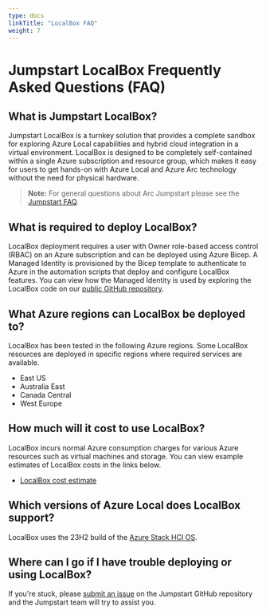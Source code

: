 ```yaml
---
type: docs
linkTitle: "LocalBox FAQ"
weight: 7
---
```


# Jumpstart LocalBox Frequently Asked Questions (FAQ)

## What is Jumpstart LocalBox?

Jumpstart LocalBox is a turnkey solution that provides a complete sandbox for exploring Azure Local capabilities and hybrid cloud integration in a virtual environment. LocalBox is designed to be completely self-contained within a single Azure subscription and resource group, which makes it easy for users to get hands-on with Azure Local and Azure Arc technology without the need for physical hardware.

> **Note:** For general questions about Arc Jumpstart please see the [Jumpstart FAQ](../../faq/).

## What is required to deploy LocalBox?

LocalBox deployment requires a user with Owner role-based access control (RBAC) on an Azure subscription and can be deployed using Azure Bicep. A Managed Identity is provisioned by the Bicep template to authenticate to Azure in the automation scripts that deploy and configure LocalBox features. You can view how the Managed Identity is used by exploring the LocalBox code on our [public GitHub repository](https://github.com/microsoft/azure_arc).

## What Azure regions can LocalBox be deployed to?

LocalBox has been tested in the following Azure regions. Some LocalBox resources are deployed in specific regions where required services are available.

- East US
- Australia East
- Canada Central
- West Europe

## How much will it cost to use LocalBox?

LocalBox incurs normal Azure consumption charges for various Azure resources such as virtual machines and storage. You can view example estimates of LocalBox costs in the links below.

- [LocalBox cost estimate](https://aka.ms/LocalBoxCost)

## Which versions of Azure Local does LocalBox support?

LocalBox uses the 23H2 build of the [Azure Stack HCI OS](https://learn.microsoft.com/azure/azure-local/deploy/operating-system?view=azloc-2504).

## Where can I go if I have trouble deploying or using LocalBox?

If you're stuck, please [submit an issue](https://github.com/microsoft/azure_arc/issues/new/choose) on the Jumpstart GitHub repository and the Jumpstart team will try to assist you.
